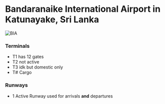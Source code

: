 # Bandaranaike International Airport in Katunayake, Sri Lanka 

![BIA](https://github.com/nicomcd/OMNeTpp/assets/35404943/e3c0dded-f29e-4c1a-9337-9f217a86091a)

### Terminals
- T1 has 12 gates
- T2 not active
- T3 idk but domestic only
- T# Cargo

### Runways
- 1 Active Runway used for arrivals **and** departures
